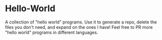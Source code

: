 # Hello-World
A collection of "hello world" programs. Use it to generate a repo, delete the files you don't need, and expand on the ones I have! Feel free to PR more "hello world" programs in different languages.
